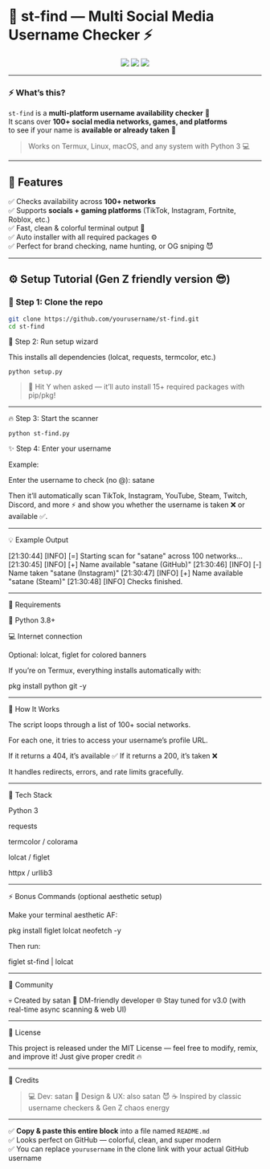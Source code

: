 # 🔎 st-find — Multi Social Media Username Checker ⚡

<p align="center">
  <img src="https://img.shields.io/badge/Made%20with-Python-3776AB?logo=python&logoColor=white">
  <img src="https://img.shields.io/badge/Version-2.0-orange?style=flat-square">
  <img src="https://img.shields.io/badge/Creator-satan-red?style=flat-square">
</p>

---

### ⚡ What’s this?
`st-find` is a **multi-platform username availability checker** 🧠  
It scans over **100+ social media networks, games, and platforms**  
to see if your name is **available or already taken** 👤  

> Works on Termux, Linux, macOS, and any system with Python 3 💻

---

## 🚀 Features

✅ Checks availability across **100+ networks**  
✅ Supports **socials + gaming platforms** (TikTok, Instagram, Fortnite, Roblox, etc.)  
✅ Fast, clean & colorful terminal output 💅  
✅ Auto installer with all required packages ⚙️  
✅ Perfect for brand checking, name hunting, or OG sniping 😈

---

## ⚙️ Setup Tutorial (Gen Z friendly version 😎)

### 🧩 Step 1: Clone the repo

```bash
git clone https://github.com/yourusername/st-find.git
cd st-find
```
💽 Step 2: Run setup wizard

This installs all dependencies (lolcat, requests, termcolor, etc.)
```
python setup.py
```
> 👀 Hit Y when asked — it’ll auto install 15+ required packages with pip/pkg!




---

🔥 Step 3: Start the scanner
```
python st-find.py
```
✨ Step 4: Enter your username

Example:

Enter the username to check (no @): satane

Then it’ll automatically scan TikTok, Instagram, YouTube, Steam, Twitch, Discord, and more ⚡
and show you whether the username is taken ❌ or available ✅.


---

💡 Example Output

[21:30:44] [INFO] [=] Starting scan for "satane" across 100 networks...
[21:30:45] [INFO] [+] Name available "satane (GitHub)"
[21:30:46] [INFO] [-] Name taken "satane (Instagram)"
[21:30:47] [INFO] [+] Name available "satane (Steam)"
[21:30:48] [INFO] Checks finished.


---

🧰 Requirements

🐍 Python 3.8+

💻 Internet connection

Optional: lolcat, figlet for colored banners


If you’re on Termux, everything installs automatically with:

pkg install python git -y


---

🧠 How It Works

The script loops through a list of 100+ social networks.

For each one, it tries to access your username’s profile URL.

If it returns a 404, it’s available ✅
If it returns a 200, it’s taken ❌

It handles redirects, errors, and rate limits gracefully.



---

🎨 Tech Stack

Python 3

requests

termcolor / colorama

lolcat / figlet

httpx / urllib3



---

⚡ Bonus Commands (optional aesthetic setup)

Make your terminal aesthetic AF:

pkg install figlet lolcat neofetch -y

Then run:

figlet st-find | lolcat


---

💬 Community

💀 Created by satan
📧 DM-friendly developer
🌐 Stay tuned for v3.0 (with real-time async scanning & web UI)


---

🧩 License

This project is released under the MIT License — feel free to modify, remix, and improve it!
Just give proper credit 🔥


---

🖤 Credits

> 💻 Dev: satan
🎨 Design & UX: also satan 😈
☕ Inspired by classic username checkers & Gen Z chaos energy



---

✅ **Copy & paste this entire block** into a file named `README.md`  
✅ Looks perfect on GitHub — colorful, clean, and super modern  
✅ You can replace `yourusername` in the clone link with your actual GitHub username  
